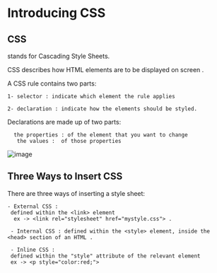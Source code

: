 # Introducing CSS
## CSS ##
   stands for Cascading Style Sheets.

   CSS describes how HTML elements are to be displayed on screen .

A CSS rule contains two parts:

    1- selector : indicate which element the rule applies 

    2- declaration : indicate how the elements should be styled. 


Declarations are made up of two parts: 

      the properties : of the element that you want to change
       the values :  of those properties

![image](https://puzzleweb.ru/en/images/css/1_1.png)

## Three Ways to Insert CSS
There are three ways of inserting a style sheet:

    - External CSS :
     defined within the <link> element
      ex -> <link rel="stylesheet" href="mystyle.css"> .

     - Internal CSS : defined within the <style> element, inside the <head> section of an HTML .

     - Inline CSS :
     defined within the "style" attribute of the relevant element 
     ex -> <p style="color:red;">


